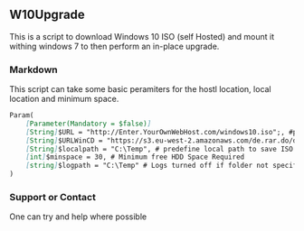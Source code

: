 ## W10Upgrade

This is a script to download Windows 10 ISO (self Hosted) and mount it withing windows 7 to then perform an in-place upgrade. 

### Markdown

This script can take some basic peramiters for the hostl location, local location and minimum space.

```markdown
Param(
    [Parameter(Mandatory = $false)] 
    [String]$URL = "http://Enter.YourOwnWebHost.com/windows10.iso";, #pre defined URL for ISO
    [String]$URLWinCD = "https://s3.eu-west-2.amazonaws.com/de.rar.do/dl/PortableWinCDEmu-4.0.exe";, #WinCDEmu to mount the ISO
    [String]$localpath = "C:\Temp", # predefine local path to save ISO - IMPORTANT No trailing "\"
    [int]$minspace = 30, # Minimum free HDD Space Required
    [string]$logpath = "C:\Temp" # Logs turned off if folder not specified.
)

```


### Support or Contact

One can try and help where possible
